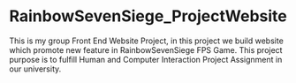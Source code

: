 # RainbowSevenSiege_ProjectWebsite

This is my group Front End Website Project, in this project we build website which promote new feature in RainbowSevenSiege FPS Game. This project purpose is to fulfill Human and Computer Interaction Project Assignment in our university.


